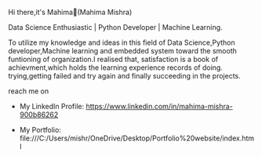 Hi there,it's Mahima👋(Mahima Mishra)


Data Science Enthusiastic | Python Developer | Machine Learning.


To utilize my knowledge and ideas in this field of Data Science,Python developer,Machine learning and embedded system toward the smooth funtioning of organization.I realised that,
satisfaction is a book of achievment,which holds the learning experience records of doing.
trying,getting failed and try again and finally succeeding in the projects.

reach me on 


- My LinkedIn Profile: https://www.linkedin.com/in/mahima-mishra-900b86262


-  My Portfolio:      file:///C:/Users/mishr/OneDrive/Desktop/Portfolio%20website/index.html
